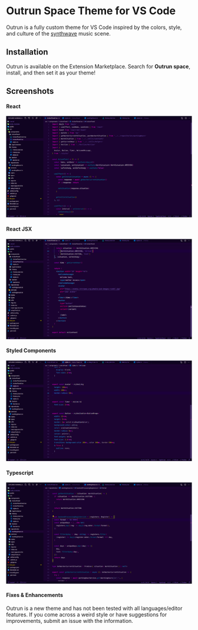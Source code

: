 # Outrun Space Theme for VS Code

Outrun is a fully custom theme for VS Code inspired by the colors, style, and culture of the [synthwave](https://ironskullet.com/2018/03/01/what-is-synthwave-2018-edition/) music scene.

## Installation

Outrun is available on the Extension Marketplace. Search for **Outrun space**, install, and then set it as your theme!

## Screenshots

#### React

<img src="https://github.com/yuritoledo/outrun-theme-vscode/blob/master/screenshots/react1.png?raw=true" alt="Outrun Theme for React" />

#### React JSX

<img src="https://github.com/yuritoledo/outrun-theme-vscode/blob/master/screenshots/react2.png?raw=true" alt="Outrun Theme for React/JSX" />

#### Styled Components

<img src="https://github.com/yuritoledo/outrun-theme-vscode/blob/master/screenshots/styled-components.png?raw=true" alt="Outrun Theme for Styled Component" />

#### Typescript

<img src="https://github.com/yuritoledo/outrun-theme-vscode/blob/master/screenshots/typescript.png?raw=true" alt="Outrun Theme for Typescript" />

#### Fixes & Enhancements

Outrun is a new theme and has not been tested with all languages/editor features. If you come across a weird style or have suggestions for improvements, submit an issue with the information.